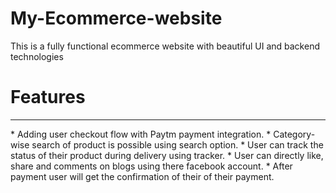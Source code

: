 # My-Ecommerce-website
This is a fully functional ecommerce website with beautiful UI and backend technologies
# Features 
<hr>
* Adding user checkout flow with Paytm payment integration.
* Category-wise search of product is possible using search option.
* User can track the status of their product during delivery using tracker.
* User can directly like, share and comments on blogs using there facebook account.
* After payment user will get the confirmation of their of their payment.

